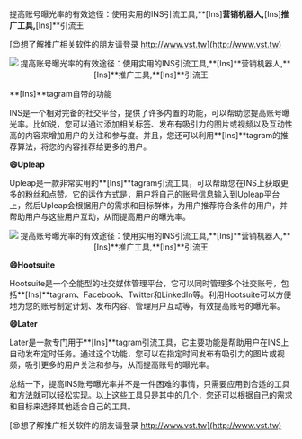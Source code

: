 提高账号曝光率的有效途径：使用实用的INS引流工具,**[Ins]**营销机器人,**[Ins]**推广工具,**[Ins]**引流王

[😍想了解推广相关软件的朋友请登录 http://www.vst.tw](http://www.vst.tw)

 <center><img src="https://vst.tw/MP4/tuiguang/png/2.png" alt="提高账号曝光率的有效途径：使用实用的INS引流工具,**[Ins]**营销机器人,**[Ins]**推广工具,**[Ins]**引流王"></center>

**[Ins]**tagram自带的功能

INS是一个相对完备的社交平台，提供了许多内置的功能，可以帮助您提高账号曝光率。比如说，您可以通过添加相关标签、发布有吸引力的图片或视频以及互动性高的内容来增加用户的关注和参与度。并且，您还可以利用**[Ins]**tagram的推荐算法，将您的内容推荐给更多的用户。

**😄Upleap**

Upleap是一款非常实用的**[Ins]**tagram引流工具，可以帮助您在INS上获取更多的粉丝和点赞。它的运作方式是，用户将自己的账号信息输入到Upleap平台上，然后Upleap会根据用户的需求和目标群体，为用户推荐符合条件的用户，并帮助用户与这些用户互动，从而提高用户的曝光率。

 <center><img src="https://vst.tw/MP4/tuiguang/png/7.png" alt="提高账号曝光率的有效途径：使用实用的INS引流工具,**[Ins]**营销机器人,**[Ins]**推广工具,**[Ins]**引流王"></center>

**😄Hootsuite**

Hootsuite是一个全能型的社交媒体管理平台，它可以同时管理多个社交账号，包括**[Ins]**tagram、Facebook、Twitter和LinkedIn等。利用Hootsuite可以方便地为您的账号制定计划、发布内容、管理用户互动等，有效提高账号的曝光率。

**😄Later**

Later是一款专门用于**[Ins]**tagram引流工具，它主要功能是帮助用户在INS上自动发布定时任务。通过这个功能，您可以在指定时间发布有吸引力的图片或视频，吸引更多的用户关注和参与，从而提高账号的曝光率。

总结一下，提高INS账号曝光率并不是一件困难的事情，只需要应用到合适的工具和方法就可以轻松实现。以上这些工具只是其中的几个，您还可以根据自己的需求和目标来选择其他适合自己的工具。

[😍想了解推广相关软件的朋友请登录 http://www.vst.tw](http://www.vst.tw)



